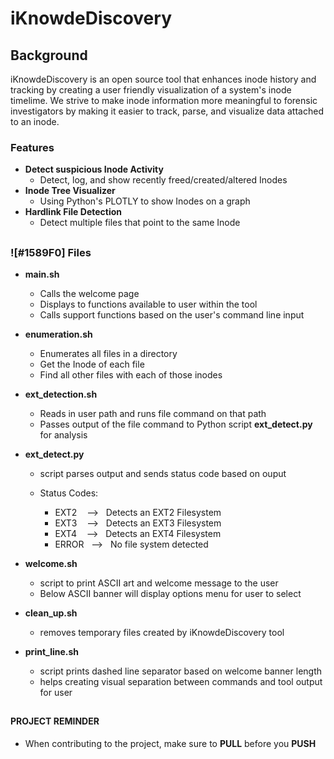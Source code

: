 # iKnowdeDiscovery
 

## Background

iKnowdeDiscovery is an open source tool that enhances inode history and tracking by creating a user friendly visualization of a system's inode timelime. We strive to make inode information more meaningful to forensic investigators by making it easier to track, parse, and visualize data attached to an inode.


### Features

 - **Detect suspicious Inode Activity**
   - Detect, log, and show recently freed/created/altered Inodes
 - **Inode Tree Visualizer**
   - Using Python's PLOTLY to show Inodes on a graph
 - **Hardlink File Detection**
   - Detect multiple files that point to the same Inode

##

### ![#1589F0] Files

- **main.sh**
  - Calls the welcome page
  - Displays to functions available to user within the tool
  - Calls support functions based on the user's command line input

- **enumeration.sh**
  - Enumerates all files in a directory
  - Get the Inode of each file
  - Find all other files with each of those inodes

- **ext_detection.sh**
  - Reads in user path and runs file command on that path
  - Passes output of the file command to Python script **ext_detect.py** for analysis

- **ext_detect.py**
   -  script parses output and sends status code based on ouput

  - Status Codes:
    - EXT2  &nbsp;&nbsp;&nbsp;--> &nbsp;&nbsp;Detects an EXT2 Filesystem
    - EXT3  &nbsp;&nbsp;&nbsp;--> &nbsp;&nbsp;Detects an EXT3 Filesystem
    - EXT4  &nbsp;&nbsp;&nbsp;--> &nbsp;&nbsp;Detects an EXT4 Filesystem
    - ERROR&nbsp;&nbsp;&nbsp;--> &nbsp;&nbsp;No file system detected

- **welcome.sh**
  - script to print ASCII art and welcome message to the user
  - Below ASCII banner will display options menu for user to select
  
- **clean_up.sh**
  - removes temporary files created by iKnowdeDiscovery tool

- **print_line.sh**
  - script prints dashed line separator based on welcome banner length
  - helps creating visual separation between commands and tool output for user

##

#### PROJECT REMINDER

 - When contributing to the project, make sure to **PULL** before you **PUSH**

##

